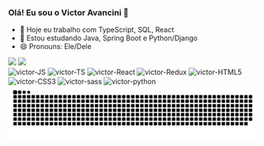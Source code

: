 ### Olá! Eu sou o Victor Avancini 👋


- 🔭 Hoje eu trabalho com TypeScript, SQL, React
- 🌱 Estou estudando Java, Spring Boot e Python/Django
- 😄 Pronouns: Ele/Dele

<div>
  <a href="https://github.com/victor-avancini"></a>
  <img height="180em" src="https://github-readme-stats.vercel.app/api?username=victor-avancini&show_icons=true&theme=radical&include_all_commits=true&count_private=true">
  <img height="180em" src="https://github-readme-stats.vercel.app/api/top-langs/?username=victor-avancini&layout=compact&theme=radical">
</div>
<div style="display: inline_block">
  <img align="center" alt="victor-JS" height="30" width="40" src="https://cdn.jsdelivr.net/gh/devicons/devicon@latest/icons/javascript/javascript-plain.svg">
  <img align="center" alt="victor-TS" height="30" width="40" src="https://cdn.jsdelivr.net/gh/devicons/devicon@latest/icons/typescript/typescript-original.svg">
  <img align="center" alt="victor-React" height="30" width="40" src="https://cdn.jsdelivr.net/gh/devicons/devicon@latest/icons/react/react-original.svg">
  <img align="center" alt="victor-Redux" height="30" width="40" src="https://cdn.jsdelivr.net/gh/devicons/devicon@latest/icons/redux/redux-original.svg">
  <img align="center" alt="victor-HTML5" height="30" width="40" src="https://cdn.jsdelivr.net/gh/devicons/devicon@latest/icons/html5/html5-original.svg">
  <img align="center" alt="victor-CSS3" height="30" width="40" src="https://cdn.jsdelivr.net/gh/devicons/devicon@latest/icons/css3/css3-original.svg">
  <img align="center" alt="victor-sass" height="30" width="40" src="https://cdn.jsdelivr.net/gh/devicons/devicon@latest/icons/sass/sass-original.svg">
  <img align="center" alt="victor-python" height="30" width="40" src="https://cdn.jsdelivr.net/gh/devicons/devicon@latest/icons/python/python-original.svg">
</div>          

<picture>
  <source media="(prefers-color-scheme: dark)" srcset="https://raw.githubusercontent.com/victor-avancini/victor-avancini/output/github-contribution-grid-snake-dark.svg">
  <source media="(prefers-color-scheme: light)" srcset="https://raw.githubusercontent.com/victor-avancini/victor-avancini/output/github-contribution-grid-snake.svg">
  <img alt="github contribution grid snake animation" src="https://raw.githubusercontent.com/victor-avancini/victor-avancini/output/github-contribution-grid-snake.svg">
</picture>
